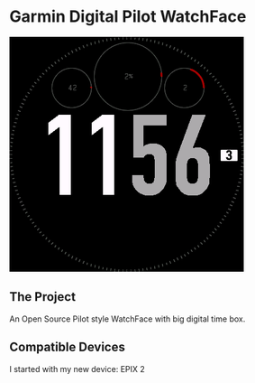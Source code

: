 # Garmin Digital Pilot WatchFace

![Screenshot](screenshot.png "Digital Pilot")

## The Project

An Open Source Pilot style WatchFace with big digital time box.

## Compatible Devices

I started with my new device: EPIX 2

